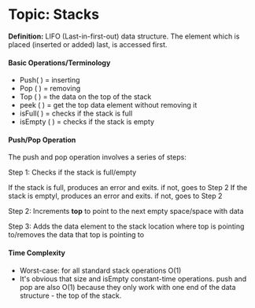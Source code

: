 # Topic: Stacks

**Definition:** LIFO (Last-in-first-out) data structure. The element which is placed (inserted or added) last, is accessed first.

#### **Basic Operations/Terminology**
- Push( ) = inserting
- Pop ( ) = removing
- Top ( ) = the data on the top of the stack
- peek ( ) = get the top data element without removing it
- isFull( ) = checks if the stack is full
- isEmpty ( ) = checks if the stack is empty

#### **Push/Pop Operation**

The push and pop operation involves a series of steps:

Step 1: Checks if the stack is full/empty

If the stack is full, produces an error and exits. if not, goes to Step 2
If the stack is emptyl, produces an error and exits. if not, goes to Step 2

Step 2: Increments **top** to point to the next empty space/space with data

Step 3: Adds the data element to the stack location where top is pointing to/removes the data that top is pointing to

#### **Time Complexity**
- Worst-case: for all standard stack operations O(1)
-  It's obvious that size and isEmpty constant-time operations. push and pop are also O(1) because they only work with one end of the data structure - the top of the stack.
